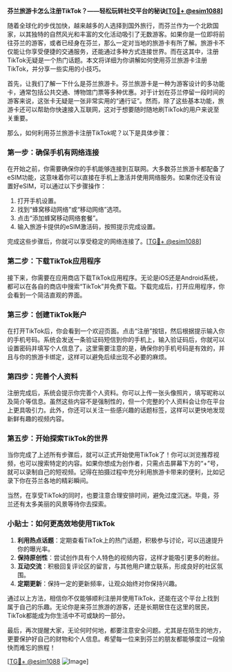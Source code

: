 **芬兰旅游卡怎么注册TikTok？——轻松玩转社交平台的秘诀[[TG💪+ @esim1088](https://t.me/s/esim1088)]**

随着全球化的步伐加快，越来越多的人选择到国外旅行，而芬兰作为一个北欧国家，以其独特的自然风光和丰富的文化活动吸引了无数游客。如果你是一位即将前往芬兰的游客，或者已经身在芬兰，那么一定对当地的旅游卡有所了解。旅游卡不仅能让你享受便捷的交通服务，还能通过多种方式连接世界。而在这其中，注册TikTok无疑是一个热门话题。本文将详细为你讲解如何使用芬兰旅游卡注册TikTok，并分享一些实用的小技巧。

首先，让我们了解一下什么是芬兰旅游卡。芬兰旅游卡是一种为游客设计的多功能卡，通常包括公共交通、博物馆门票等多种优惠。对于计划在芬兰停留一段时间的游客来说，这张卡无疑是一张非常实用的“通行证”。然而，除了这些基本功能，旅游卡还可以帮助你快速接入互联网，这对于想要随时随地刷TikTok的用户来说至关重要。

那么，如何利用芬兰旅游卡注册TikTok呢？以下是具体步骤：

### 第一步：确保手机有网络连接

在开始之前，你需要确保你的手机能够连接到互联网。大多数芬兰旅游卡都配备了eSIM功能，这意味着你可以直接在手机上激活并使用网络服务。如果你还没有设置好eSIM，可以通过以下步骤操作：

1. 打开手机设置。
2. 找到“蜂窝移动网络”或“移动网络”选项。
3. 点击“添加蜂窝移动网络套餐”。
4. 输入旅游卡提供的eSIM激活码，按照提示完成设置。

完成这些步骤后，你就可以享受稳定的网络连接了。[[TG💪+ @esim1088](https://t.me/s/esim1088)]

### 第二步：下载TikTok应用程序

接下来，你需要在应用商店下载TikTok应用程序。无论是iOS还是Android系统，都可以在各自的商店中搜索“TikTok”并免费下载。下载完成后，打开应用程序，你会看到一个简洁直观的界面。

### 第三步：创建TikTok账户

在打开TikTok后，你会看到一个欢迎页面。点击“注册”按钮，然后根据提示输入你的手机号码。系统会发送一条验证码短信到你的手机上，输入验证码后，你就可以设置密码并填写个人信息了。这里需要注意的是，确保你的手机号码是有效的，并且与你的旅游卡绑定，这样可以避免后续出现不必要的麻烦。

### 第四步：完善个人资料

注册完成后，系统会提示你完善个人资料。你可以上传一张头像照片，填写昵称以及简介等信息。虽然这些内容不是强制性的，但一个完整的个人资料会让你在平台上更具吸引力。此外，你还可以关注一些感兴趣的话题标签，这样可以更快地发现新鲜有趣的视频内容。

### 第五步：开始探索TikTok的世界

当你完成了上述所有步骤后，就可以正式开始使用TikTok了！你可以浏览推荐视频，也可以搜索特定的内容。如果你想成为创作者，只需点击屏幕下方的“+”号，就可以录制自己的短视频。记得在拍摄过程中充分利用旅游卡带来的便利，比如记录下你在芬兰各地的精彩瞬间。

当然，在享受TikTok的同时，也要注意合理安排时间，避免过度沉迷。毕竟，芬兰还有太多美丽的风景等待你去探索。

### 小贴士：如何更高效地使用TikTok

1. **利用热点话题**：定期查看TikTok上的热门话题，积极参与讨论，可以迅速提升你的曝光率。
2. **保持原创性**：尝试创作具有个人特色的视频内容，这样才能吸引更多的粉丝。
3. **互动交流**：积极回复评论区的留言，与其他用户建立联系，形成良好的社区氛围。
4. **定期更新**：保持一定的更新频率，让观众始终对你保持兴趣。

通过以上方法，相信你不仅能够顺利注册并使用TikTok，还能在这个平台上找到属于自己的乐趣。无论你是来芬兰旅游的游客，还是长期居住在这里的居民，TikTok都能成为你生活中不可或缺的一部分。

最后，再次提醒大家，无论何时何地，都要注意安全问题。尤其是在陌生的地方，更要保护好自己的财物和个人信息。希望每一位来到芬兰的朋友都能够度过一段愉快而难忘的旅程！

[[TG💪+ @esim1088](https://t.me/s/esim1088) ![Image](https://i.postimg.cc/4NQfJmqS/Snipaste-2025-05-13-00-14-12.png)]